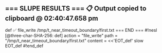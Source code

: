 === SLUPE RESULTS ===
📋 Output copied to clipboard @ 02:40:47.658 pm
---------------------
def ✅ file_write /tmp/t_near_timeout_boundary/first.txt
=== END ===
#!nesl [@three-char-SHA-256: def]
action = "file_write"
path = "/tmp/t_near_timeout_boundary/first.txt"
content = <<'EOT_def'
slow
EOT_def
#!end_def